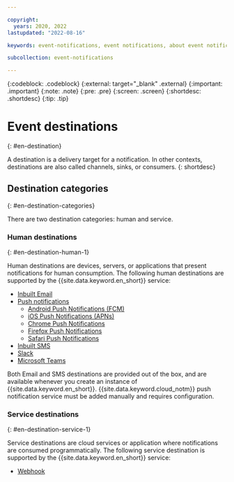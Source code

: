 ```yaml
---

copyright:
  years: 2020, 2022
lastupdated: "2022-08-16"

keywords: event-notifications, event notifications, about event notifications, destinations, event destination

subcollection: event-notifications

---
```


{:codeblock: .codeblock}
{:external: target="_blank" .external}
{:important: .important}
{:note: .note}
{:pre: .pre}
{:screen: .screen}
{:shortdesc: .shortdesc}
{:tip: .tip}

# Event destinations
{: #en-destination}

A destination is a delivery target for a notification. In other contexts, destinations are also called channels, sinks, or consumers.
{: shortdesc}

## Destination categories
{: #en-destination-categories}

There are two destination categories: human and service.

### Human destinations
{: #en-destination-human-1}

Human destinations are devices, servers, or applications that present notifications for human consumption. The following human destinations are supported by the {{site.data.keyword.en_short}} service:

- [Inbuilt Email](/docs/event-notifications?topic=event-notifications-en-destinations-email)
- [Push notifications](/docs/event-notifications?topic=event-notifications-en-destinations-push)
   - [Android Push Notifications (FCM)](/docs/event-notifications?topic=event-notifications-en-push-fcm)
   - [iOS Push Notifications (APNs)](/docs/event-notifications?topic=event-notifications-en-push-apns)
   - [Chrome Push Notifications](/docs/event-notifications?topic=event-notifications-en-push-chrome)
   - [Firefox Push Notifications](/docs/event-notifications?topic=event-notifications-en-push-firefox)
   - [Safari Push Notifications](/docs/event-notifications?topic=event-notifications-en-push-safari)
- [Inbuilt SMS](/docs/event-notifications?topic=event-notifications-en-destinations-sms)
- [Slack](/docs/event-notifications?topic=event-notifications-en-destinations-slack)
- [Microsoft Teams](/docs/event-notifications?topic=event-notifications-en-destinations-msteams)

Both Email and SMS destinations are provided out of the box, and are available whenever you create an instance of {{site.data.keyword.en_short}}. {{site.data.keyword.cloud_notm}} push notification service must be added manually and requires configuration.

### Service destinations
{: #en-destination-service-1}

Service destinations are cloud services or application where notifications are consumed programmatically. The following service destination is supported by the {{site.data.keyword.en_short}} service:

- [Webhook](/docs/event-notifications?topic=event-notifications-en-destinations-webhook)
